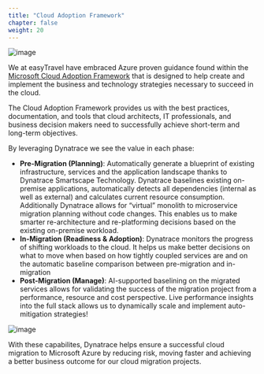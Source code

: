 ```yaml
---
title: "Cloud Adoption Framework"
chapter: false
weight: 20
---
```


![image](/images/pravin.png)

We at easyTravel have embraced Azure proven guidance found within the [Microsoft Cloud Adoption Framework](https://docs.microsoft.com/en-us/azure/cloud-adoption-framework/overview) that is designed to help create and implement the business and technology strategies necessary to succeed in the cloud.

The Cloud Adoption Framework provides us with the best practices, documentation, and tools that cloud architects, IT professionals, and business decision makers need to successfully achieve short-term and long-term objectives.

By leveraging Dynatrace we see the value in each phase:

* **Pre-Migration (Planning)**: Automatically generate a blueprint of existing infrastructure, services and the application landscape thanks to Dynatrace Smartscape Technology. Dynatrace baselines existing on-premise applications, automatically detects all dependencies (internal as well as external) and calculates current resource consumption. Additionally Dynatrace allows for “virtual” monolith to microservice migration planning without code changes. This enables us to make smarter re-architecture and re-platforming decisions based on the existing on-premise workload.
* **In-Migration (Readiness & Adoption)**: Dynatrace monitors the progress of shifting workloads to the cloud. It helps us make better decisions on what to move when based on how tightly coupled services are and on the automatic baseline comparison between pre-migration and in-migration
* **Post-Migration (Manage)**: AI-supported baselining on the migrated services allows for validating the success of the migration project from a performance, resource and cost perspective. Live performance insights into the full stack allows us to dynamically scale and implement auto-mitigation strategies!

![image](/images/cloud-framework.png)

With these capabilites, Dynatrace helps ensure a successful cloud migration to Microsoft Azure by reducing risk, moving faster and achieving a better business outcome for our cloud migration projects.
